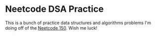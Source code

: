 # Neetcode DSA Practice

This is a bunch of practice data structures and algorithms problems I'm doing off of the [Neetcode 150](https://neetcode.io/practice?tab=neetcode150). Wish me luck!